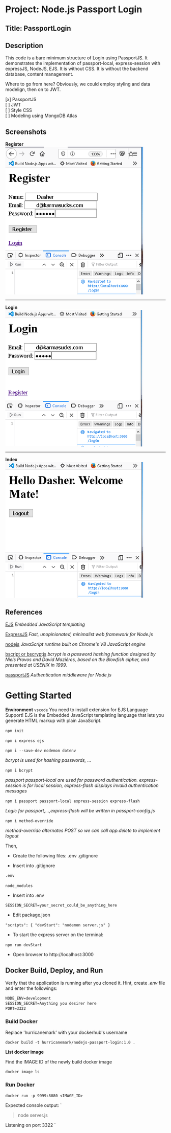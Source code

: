 # Project: Node.js Passport Login 

## Title: PassportLogin

## Description

This code is a bare minimum structure of Login using PassportJS.  It demonstrates the implementation of passport-local, express-session with expressJS, NodeJS, EJS.  It is without CSS.  It is without the backend database, content management.  

Where to go from here?  Obviously, we could employ styling and data modelign, then on to JWT.

[x] PassportJS  
[ ] JWT  
[ ] Style CSS  
[ ] Modeling using MongoDB Atlas  


## Screenshots

**Register**  
![register](https://github.com/hurricanemark/NodeJS-Passport-Login/blob/master/assets/img/register.PNG)

---

**Login**  
![Login](https://github.com/hurricanemark/NodeJS-Passport-Login/blob/master/assets/img/login.PNG)

---

**Index**  
![index page](https://github.com/hurricanemark/NodeJS-Passport-Login/blob/master/assets/img/indexpage.PNG)

## References

[EJS](https://ejs.co/#about) *Embedded JavaScript templating*   

[ExpressJS](https://expressjs.com/) *Fast, unopinionated, minimalist web framework for Node.js*  

[nodejs](https://nodejs.org/en/) *JavaScript runtime built on Chrome's V8 JavaScript engine*  

[bscript or bscryptjs](https://passwordhashing.com/BCrypt)
*bcrypt is a password hashing function designed by Niels Provos and David Mazières, based on the Blowfish cipher, and presented at USENIX in 1999.*

[passportJS](http://www.passportjs.org/packages/passport-local/) *Authentication middleware for Node.js*  


# Getting Started

**Environment** `vscode`
You need to  install extension for 
EJS Language Support!  EJS is the Embedded JavaScript templating language that lets you generate HTML markup with plain JavaScript.

`npm init`

`npm i express ejs`

`npm i --save-dev nodemon dotenv`

*bcrypt is used for hashing passwords, ...*

`npm i bcrypt`  

*passport passport-local are used for password authentication.  express-session is for local session, express-flash displays invalid authentication messages*


`npm i passport passport-local express-session express-flash`

*Logic for passport,...,express-flash will be written in passport-config.js*


`npm i method-override`

*method-override alternates POST so we can call app.delete to implement logout*

Then,  

- Create the following files:  .env .gitignore

- Insert into .gitignore

```
.env

node_modules
```  

- Insert into .env  

```
SESSION_SECRET=your_secret_could_be_anything_here
```  

- Edit package.json

`"scripts": { "devStart": "nodemon server.js" }`

- To start the express server on the terminal:

`npm run devStart`

- Open browser to http://localhost:3000


## Docker Build, Deploy, and Run

Verify that the application is running after you cloned it.  Hint, create *.env* file
and enter the followings:

```
NODE_ENV=development
SESSION_SECRET=Anything you desirer here
PORT=3322
```

### Build Docker

Replace 'hurricanemark' with your dockerhub's username

```
docker build -t hurricanemark/nodejs-passport-login:1.0 .
```

**List docker image**

Find the IMAGE ID of the newly build docker image

```
docker image ls
```

### Run Docker

```
docker run -p 9999:8080 <IMAGE_ID>
```

Expected console output:
`
> node server.js

Listening on port 3322
`